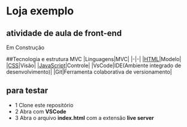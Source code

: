 # Loja exemplo
## atividade de aula de front-end
Em Construção

##Tecnologia e estrutura MVC
|Linguagens|MVC|
|-|-|
|[HTML](https://dev.w3.org/html5/spec-LC/)|Modelo|
|[CSS](https://dev.w3.org/style/CSS/Overview.en.html)|Visão|
|[JavaScript](https://Vanilla.js.org/)|Controle|
|VsCode|IDE(Ambiente integrado de desenvolvimento)|
|Git|Ferramenta colaborativa de versionamento|

## para testar
- 1 Clone este repositório
- 2 Abra com **VSCode**
- 3 Abra o arquivo **index.html** com a extensão
**live server**
